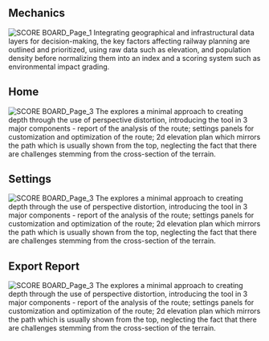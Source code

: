 
## Mechanics
![SCORE BOARD_Page_1](https://github.com/user-attachments/assets/7d55be7c-4a34-4c93-a5c2-63e95fae7d8e)
Integrating geographical and infrastructural data layers for decision-making, the key factors affecting railway planning are outlined and prioritized, using raw data such as elevation, and population density before normalizing them into an index and a scoring system such as environmental impact grading.

## Home
![SCORE BOARD_Page_3](https://github.com/user-attachments/assets/35eda494-384b-4f82-a899-f655d87010b3)
The explores a minimal approach to creating depth through the use of perspective distortion, introducing the tool in 3 major components - report of the analysis of the route; settings panels for customization and optimization of the route; 2d elevation plan which mirrors the path which is usually shown from the top, neglecting the fact that there are challenges stemming from the cross-section of the terrain.

## Settings
![SCORE BOARD_Page_3](https://github.com/user-attachments/assets/35eda494-384b-4f82-a899-f655d87010b3)
The explores a minimal approach to creating depth through the use of perspective distortion, introducing the tool in 3 major components - report of the analysis of the route; settings panels for customization and optimization of the route; 2d elevation plan which mirrors the path which is usually shown from the top, neglecting the fact that there are challenges stemming from the cross-section of the terrain.

## Export Report
![SCORE BOARD_Page_3](https://github.com/user-attachments/assets/35eda494-384b-4f82-a899-f655d87010b3)
The explores a minimal approach to creating depth through the use of perspective distortion, introducing the tool in 3 major components - report of the analysis of the route; settings panels for customization and optimization of the route; 2d elevation plan which mirrors the path which is usually shown from the top, neglecting the fact that there are challenges stemming from the cross-section of the terrain.